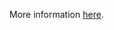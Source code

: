 More information [here](https://docs.prismacloud.io/en/enterprise-edition/policy-reference/aws-policies/aws-general-policies/ensure-that-rds-instances-have-backup-policy).
